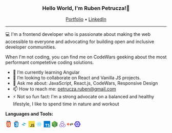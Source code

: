 
<h3 align="center">Hello World, I'm Ruben Petrucza!👋 </h3>
<p align="center">
  <a href="https://rubenpetrucza.com/">Portfolio</a> •
  <a href="https://www.linkedin.com/in/ruben-petrucza/">LinkedIn</a>
</p>

---
💻 I'm a frontend developer who is passionate about making the web accessible to everyone and advocating for building open and inclusive developer communities. 

When I'm not coding, you can find me on CodeWars geeking about the most performant competetive coding solutions.

- 🌱 I’m currently learning Angular
- 👯 I’m looking to collaborate on React and Vanilla JS projects.
- 💬 Ask me about: JavaScript, React.js, CodeWars, Responsive Design
- 📫 How to reach me: petrucza.ruben@gmail.com
- ⚡ Not so fun fact: I'm a strong advocate on a balanced and healthy lifestyle, I like to spend time in nature and workout 

**Languages and Tools:**  

<code><img height="20" src="https://raw.githubusercontent.com/github/explore/80688e429a7d4ef2fca1e82350fe8e3517d3494d/topics/html/html.png"></code>
<code><img height="20" src="https://raw.githubusercontent.com/github/explore/80688e429a7d4ef2fca1e82350fe8e3517d3494d/topics/css/css.png"></code>
<code><img height="20" src="https://raw.githubusercontent.com/github/explore/80688e429a7d4ef2fca1e82350fe8e3517d3494d/topics/tailwind/tailwind.png"></code>
<code><img height="20" src="https://raw.githubusercontent.com/github/explore/80688e429a7d4ef2fca1e82350fe8e3517d3494d/topics/javascript/javascript.png"></code>
<code><img height="20" src="https://raw.githubusercontent.com/github/explore/80688e429a7d4ef2fca1e82350fe8e3517d3494d/topics/react/react.png"></code>
<code><img height="20" src="https://raw.githubusercontent.com/github/explore/80688e429a7d4ef2fca1e82350fe8e3517d3494d/topics/typescript/typescript.png"></code>
<code><img height="20" src="https://raw.githubusercontent.com/github/explore/80688e429a7d4ef2fca1e82350fe8e3517d3494d/topics/nodejs/nodejs.png"></code>
<code><img height="20" src="https://raw.githubusercontent.com/github/explore/80688e429a7d4ef2fca1e82350fe8e3517d3494d/topics/redux/redux.png"></code>
<code><img height="20" src="https://raw.githubusercontent.com/github/explore/80688e429a7d4ef2fca1e82350fe8e3517d3494d/topics/git/git.png"></code>
<code><img height="20" src="https://raw.githubusercontent.com/github/explore/80688e429a7d4ef2fca1e82350fe8e3517d3494d/topics/eslint/eslint.png"></code>
